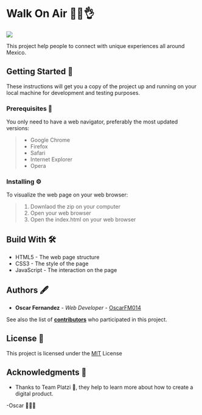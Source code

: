 # Walk On Air 👟🔥👌
![](https://images-wixmp-ed30a86b8c4ca887773594c2.wixmp.com/f/6ec805d5-d4a8-4a93-ac37-e91a236755a7/d6fv6sx-b9ce8499-d1c6-4109-9a93-427afbda94e1.png?token=eyJ0eXAiOiJKV1QiLCJhbGciOiJIUzI1NiJ9.eyJzdWIiOiJ1cm46YXBwOiIsImlzcyI6InVybjphcHA6Iiwib2JqIjpbW3sicGF0aCI6IlwvZlwvNmVjODA1ZDUtZDRhOC00YTkzLWFjMzctZTkxYTIzNjc1NWE3XC9kNmZ2NnN4LWI5Y2U4NDk5LWQxYzYtNDEwOS05YTkzLTQyN2FmYmRhOTRlMS5wbmcifV1dLCJhdWQiOlsidXJuOnNlcnZpY2U6ZmlsZS5kb3dubG9hZCJdfQ.K2QRemYxDposbrlqiEHrp4QCMS8_AfUGK4AgT7_sUII)

This project help people to connect with unique experiences all around Mexico.

## Getting Started 🚀
These instructions will get you a copy of the project up and running on your local machine for development and testing purposes.

### Prerequisites 🔧
You only need to have a web navigator, preferably the most updated versions:
> + Google Chrome
> + Firefox
> + Safari
> + Internet Explorer
> + Opera

### Installing ⚙️
To visualize the web page on your web browser:
> 1. Downlaod the zip on your computer
> 2. Open your web browser
> 3. Open the index.html on your web browser

## Build With 🛠
+ HTML5 - The web page structure
+ CSS3 - The style of the page
+ JavaScript - The interaction on the page

## Authors 🖋
+ **Oscar Fernandez** *- Web Developer -* [OscarFM014](https://github.com/OscarFM014)

See also the list of [**contributors**](https://github.com/OscarFM014/diversify/graphs/contributors) who participated in this project.

## License 📄
This project is licensed under the [MIT](https://choosealicense.com/licenses/mit/) License

## Acknowledgments 🎁
+ Thanks to Team Platzi 💚, they help to learn more about how to create a digital product.


-Oscar 👨🏻‍💻

